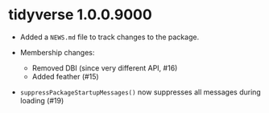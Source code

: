 # tidyverse 1.0.0.9000

* Added a `NEWS.md` file to track changes to the package.

* Membership changes:
  
  * Removed DBI (since very different API, #16)
  * Added feather (#15)

* `suppressPackageStartupMessages()` now suppresses all messages during
   loading (#19)
